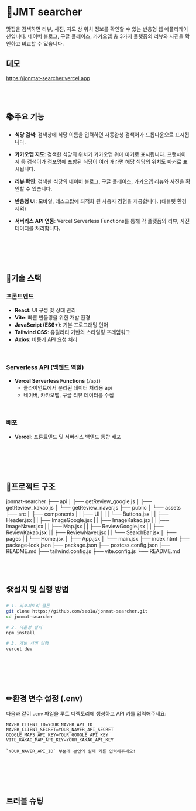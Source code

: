 # 🍕JMT searcher
맛집을 검색하면 리뷰, 사진, 지도 상 위치 정보를 확인할 수 있는 반응형 웹 애플리케이션입니다.
네이버 블로그, 구글 플레이스, 카카오맵 총 3가지 플랫폼의 리뷰와 사진을 확인하고 비교할 수 있습니다.
<br>
## 데모
https://jonmat-searcher.vercel.app
<br>
<br>
<br>
<br>

## 📚주요 기능

- **식당 검색**: 검색창에 식당 이름을 입력하면 자동완성 검색어가 드롭다운으로 표시됩니다.

- **카카오맵 지도**: 검색한 식당의 위치가 카카오맵 위에 마커로 표시됩니다. 프랜차이저 등 검색어가 점포명에 포함된 식당이 여러 개라면 해당 식당의 위치도 마커로 표시됩니다.

- **리뷰 확인**: 검색한 식당의 네이버 블로그, 구글 플레이스, 카카오맵 리뷰와 사진을 확인할 수 있습니다.

- **반응형 UI**: 모바일, 데스크탑에 최적화 된 사용자 경험을 제공합니다. (태블릿 환경 제외)

- **서버리스 API 연동**: Vercel Serverless Functions를 통해 각 플랫폼의 리뷰, 사진 데이터를 처리합니다.
<br>
<br>
<br>
<br>

## 🧩기술 스택 <br>

### 프론트엔드 <br>
- **React**: UI 구성 및 상태 관리
- **Vite**: 빠른 번들링을 위한 개발 환경
- **JavaScript (ES6+)**: 기본 프로그래밍 언어
- **Tailwind CSS**: 유틸리티 기반의 스타일링 프레임워크
- **Axios**: 비동기 API 요청 처리
<br>

### Serverless API (백엔드 역할) <br>
- **Vercel Serverless Functions** (`/api`)  
  - 클라이언트에서 분리된 데이터 처리용 api
  - 네이버, 카카오맵, 구글 리뷰 데이터를 수집
<br>

### 배포 <br>

- **Vercel**: 프론트엔드 및 서버리스 백엔드 통합 배포
<br>
<br>
<br>
<br>

## 📁프로젝트 구조 <br>
jonmat-searcher 
├── api 
│   ├── getReview_google.js
│   ├── getReview_kakao.js 
│   └── getReview_naver.js 
├── public
│   └── assets
├── src
│   ├── components 
|   |    ├── UI 
|   |    |   └── Buttons.jsx 
|   |    ├── Header.jsx
|   |    ├── ImageGoogle.jsx
|   |    ├── ImageKakao.jsx 
|   |    ├── ImageNaver.jsx 
|   |    ├── Map.jsx 
|   |    ├── ReviewGoogle.jsx
|   |    ├── ReviewKakao.jsx
|   |    ├── ReviewNaver.jsx 
|   |    └── SearchBar.jsx 
│   ├── pages 
|   |   └── Home.jsx
│   ├── App.jsx 
│   └── main.jsx 
├── index.html 
├── package-lock.json 
├── package.json 
├── postcss.config.json 
├── README.md 
├── tailwind.config.js 
├── vite.config.js 
└── README.md 
<br>
<br>
<br>
<br>

## 🛠설치 및 실행 방법 <br>
```bash
# 1. 리포지토리 클론
git clone https://github.com/seo1a/jonmat-searcher.git
cd jonmat-searcher

# 2. 의존성 설치
npm install

# 3. 개발 서버 실행
vercel dev
```
<br>
<br>
<br>
<br>

## ✏환경 변수 설정 (.env) <br>

다음과 같이 `.env` 파일을 루트 디렉토리에 생성하고 API 키를 입력해주세요: <br>

```
NAVER_CLIENT_ID=YOUR_NAVER_API_ID
NAVER_CLIENT_SECRET=YOUR_NAVER_API_SECRET
GOOGLE_MAPS_API_KEY=YOUR_GOOGLE_API_KEY
VITE_KAKAO_MAP_API_KEY=YOUR_KAKAO_API_KEY

`YOUR_NAVER_API_ID` 부분에 본인의 실제 키를 입력해주세요!
```
<br>
<br>
<br>
<br>

## 트러블 슈팅 <br>
